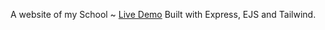A website of my School ~ [Live Demo](https://ndhcs.herokuapp.com)
Built with Express, EJS and Tailwind.